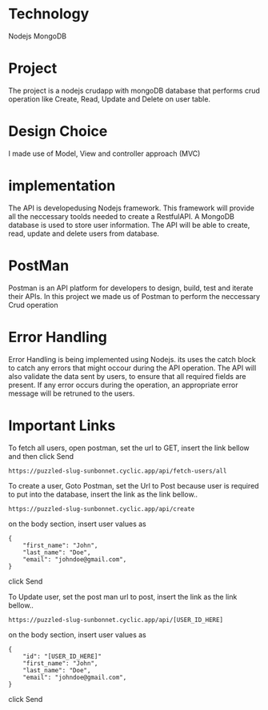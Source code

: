 # Technology
Nodejs
MongoDB

# Project
The project is a nodejs crudapp with mongoDB database that performs crud operation like Create, Read, Update and Delete on user table.

 # Design Choice
 I made use of Model, View and controller approach (MVC)

# implementation
The API is developedusing Nodejs framework. This framework will provide all the neccessary toolds needed to create a RestfulAPI. A MongoDB database is used to store user information. The API will be able to create, read, update and delete users from database.
# PostMan
Postman is an API platform for developers to design, build, test and iterate their APIs. In this project we made us of Postman to perform the neccessary Crud operation

# Error Handling
Error Handling is being implemented using Nodejs. its uses the catch block to catch any errors that might occour during the API operation. The API will also validate the data sent by users, to ensure that all required fields are present. If any error occurs during the operation, an appropriate error message will be retruned to the users. 
 # Important Links
To fetch all users, open postman, set the url to GET, insert the link bellow and then click Send
```
https://puzzled-slug-sunbonnet.cyclic.app/api/fetch-users/all
```

To create a user,
Goto Postman, set the Url to Post because user is required to put into the database, insert the link as the link bellow..
```
https://puzzled-slug-sunbonnet.cyclic.app/api/create
``` 
on the body section, insert user values as 
```
{ 
    "first_name": "John", 
    "last_name": "Doe", 
    "email": "johndoe@gmail.com", 
} 
```
click Send



To Update user, set the post man url to post, insert the link as the link bellow..
```
https://puzzled-slug-sunbonnet.cyclic.app/api/[USER_ID_HERE]
``` 
on the body section, insert user values as 
```
{ 
    "id": "[USER_ID_HERE]"
    "first_name": "John", 
    "last_name": "Doe", 
    "email": "johndoe@gmail.com", 
} 
```
click Send